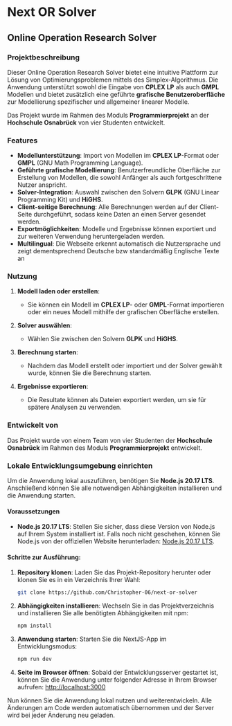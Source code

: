 # Next OR Solver
## Online Operation Research Solver

### Projektbeschreibung

Dieser Online Operation Research Solver bietet eine intuitive Plattform zur Lösung von Optimierungsproblemen mittels des Simplex-Algorithmus. Die Anwendung unterstützt sowohl die Eingabe von **CPLEX LP** als auch **GMPL** Modellen und bietet zusätzlich eine geführte **grafische Benutzeroberfläche** zur Modellierung spezifischer und allgemeiner linearer Modelle. 

Das Projekt wurde im Rahmen des Moduls **Programmierprojekt** an der **Hochschule Osnabrück** von vier Studenten entwickelt.

### Features

- **Modellunterstützung**: Import von Modellen im **CPLEX LP**-Format oder **GMPL** (GNU Math Programming Language).
- **Geführte grafische Modellierung**: Benutzerfreundliche Oberfläche zur Erstellung von Modellen, die sowohl Anfänger als auch fortgeschrittene Nutzer anspricht.
- **Solver-Integration**: Auswahl zwischen den Solvern **GLPK** (GNU Linear Programming Kit) und **HiGHS**.
- **Client-seitige Berechnung**: Alle Berechnungen werden auf der Client-Seite durchgeführt, sodass keine Daten an einen Server gesendet werden.
- **Exportmöglichkeiten**: Modelle und Ergebnisse können exportiert und zur weiteren Verwendung heruntergeladen werden.
- **Multilingual**: Die Webseite erkennt automatisch die Nutzersprache und zeigt dementsprechend Deutsche bzw standardmäßig Englische Texte an

### Nutzung

1. **Modell laden oder erstellen**: 
   - Sie können ein Modell im **CPLEX LP**- oder **GMPL**-Format importieren oder ein neues Modell mithilfe der grafischen Oberfläche erstellen.
   
2. **Solver auswählen**: 
   - Wählen Sie zwischen den Solvern **GLPK** und **HiGHS**.
   
3. **Berechnung starten**: 
   - Nachdem das Modell erstellt oder importiert und der Solver gewählt wurde, können Sie die Berechnung starten.

4. **Ergebnisse exportieren**: 
   - Die Resultate können als Dateien exportiert werden, um sie für spätere Analysen zu verwenden.

### Entwickelt von

Das Projekt wurde von einem Team von vier Studenten der **Hochschule Osnabrück** im Rahmen des Moduls **Programmierprojekt** entwickelt.

### Lokale Entwicklungsumgebung einrichten

Um die Anwendung lokal auszuführen, benötigen Sie **Node.js 20.17 LTS**. Anschließend können Sie alle notwendigen Abhängigkeiten installieren und die Anwendung starten.

#### Voraussetzungen

- **Node.js 20.17 LTS**: Stellen Sie sicher, dass diese Version von Node.js auf Ihrem System installiert ist. Falls noch nicht geschehen, können Sie Node.js von der offiziellen Website herunterladen: [Node.js 20.17 LTS](https://nodejs.org/).

#### Schritte zur Ausführung:

1. **Repository klonen**:
   Laden Sie das Projekt-Repository herunter oder klonen Sie es in ein Verzeichnis Ihrer Wahl:
   ```bash
   git clone https://github.com/Christopher-06/next-or-solver
   ```

3. **Abhängigkeiten installieren**:
   Wechseln Sie in das Projektverzeichnis und installieren Sie alle benötigten Abhängigkeiten mit npm:
   ```bash
   npm install
   ```

4. **Anwendung starten**:
   Starten Sie die NextJS-App im Entwicklungsmodus:
   ```bash
   npm run dev
   ```

5. **Seite im Browser öffnen**:
   Sobald der Entwicklungsserver gestartet ist, können Sie die Anwendung unter folgender Adresse in Ihrem Browser aufrufen: [http://localhost:3000](http://localhost:3000)

Nun können Sie die Anwendung lokal nutzen und weiterentwickeln. Alle Änderungen am Code werden automatisch übernommen und der Server wird bei jeder Änderung neu geladen.
